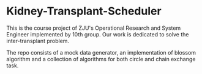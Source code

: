 # Kidney-Transplant-Scheduler
This is the course project of ZJU's Operational Research and System Engineer implemented by 10th group. Our work is dedicated to solve the inter-transplant problem.

The repo consists of a mock data generator, an implementation of blossom algorithm and a collection of algorithms for both circle and chain exchange task.
